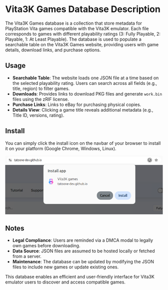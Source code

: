 # Vita3K Games Database Description

The Vita3K Games database is a collection that store metadata for PlayStation Vita games compatible with the Vita3K emulator. Each file corresponds to games with different playability ratings (3: Fully Playable, 2: Playable, 1: At Least Playable). The database is used to populate a searchable table on the Vita3K Games website, providing users with game details, download links, and purchase options.

## Usage

- **Searchable Table**: The website loads one JSON file at a time based on the selected playability rating. Users can search across all fields (e.g., title, region) to filter games.
- **Downloads**: Provides links to download PKG files and generate `work.bin` files using the zRIF license.
- **Purchase Links**: Links to eBay for purchasing physical copies.
- **Details View**: Clicking a game title reveals additional metadata (e.g., Title ID, versions, rating).

## Install
You can simply click the install icon on the navbar of your browser to install it on your platform (Google Chrome, Windows, Linux).

![screenshot](assets/install.png)

## Notes

- **Legal Compliance**: Users are reminded via a DMCA modal to legally own games before downloading.
- **Data Source**: JSON files are assumed to be hosted locally or fetched from a server.
- **Maintenance**: The database can be updated by modifying the JSON files to include new games or update existing ones.

This database enables an efficient and user-friendly interface for Vita3K emulator users to discover and access compatible games.
